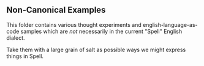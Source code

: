 Non-Canonical Examples
-------
This folder contains various thought experiments and english-language-as-code samples
which are *not* necessarily in the current "Spell" English dialect.

Take them with a large grain of salt as possible ways we might express things in Spell.
